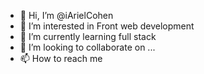 - 👋 Hi, I’m @iArielCohen
- 👀 I’m interested in Front web development
- 🌱 I’m currently learning full stack 
- 💞️ I’m looking to collaborate on ...
- 📫 How to reach me 

